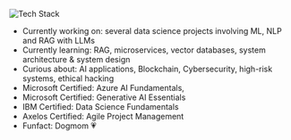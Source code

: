 ![Tech Stack](https://skillicons.dev/icons?i=java,nodejs,python,linux,gitlab,bash,mysql,elasticsearch,vscode,visualstudio,azure,powershell,tensorflow,pytorch&theme=light)

- Currently working on: several data science projects involving ML, NLP and RAG with LLMs
- Currently learning: RAG, microservices, vector databases, system architecture & system design
- Curious about: AI applications, Blockchain, Cybersecurity, high-risk systems, ethical hacking
- Microsoft Certified: Azure AI Fundamentals, 
- Microsoft Certified: Generative AI Essentials
- IBM Certified: Data Science Fundamentals
- Axelos Certified: Agile Project Management 
- Funfact: Dogmom 💗


